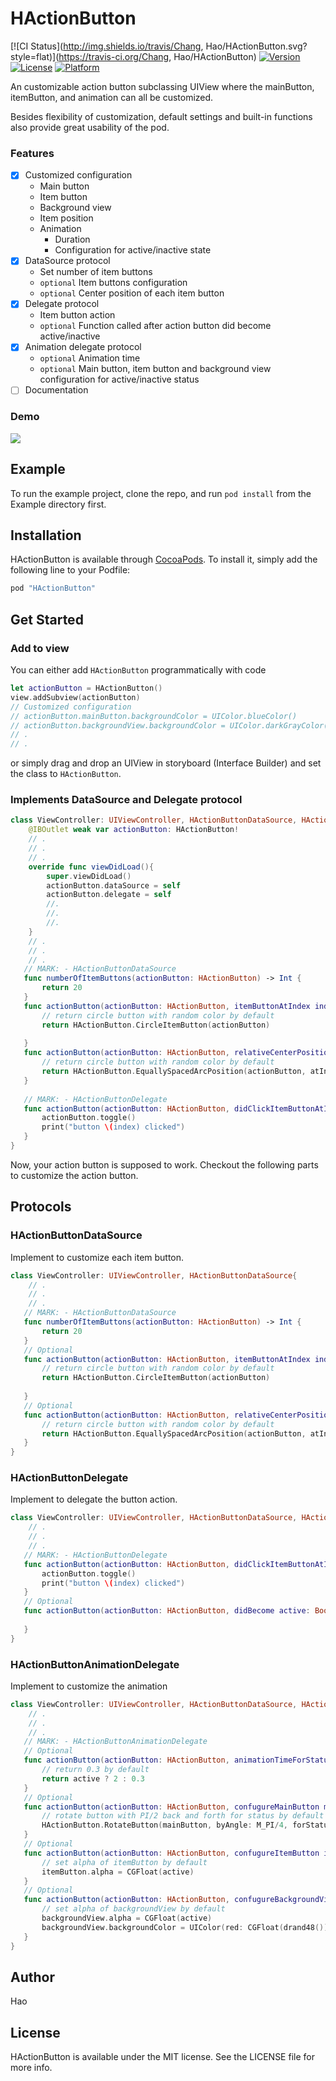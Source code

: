 # HActionButton

[![CI Status](http://img.shields.io/travis/Chang, Hao/HActionButton.svg?style=flat)](https://travis-ci.org/Chang, Hao/HActionButton)
[![Version](https://img.shields.io/cocoapods/v/HActionButton.svg?style=flat)](http://cocoapods.org/pods/HActionButton)
[![License](https://img.shields.io/cocoapods/l/HActionButton.svg?style=flat)](http://cocoapods.org/pods/HActionButton)
[![Platform](https://img.shields.io/cocoapods/p/HActionButton.svg?style=flat)](http://cocoapods.org/pods/HActionButton)

An customizable action button subclassing UIView where the mainButton, itemButton, and animation can all be customized.

Besides flexibility of customization, default settings and built-in functions also provide great usability of the pod.

### Features

- [x] Customized configuration
	- Main button
	- Item button
	- Background view
	- Item position
	- Animation
		- Duration
		- Configuration for active/inactive state
- [x] DataSource protocol
	- Set number of item buttons
	- `optional` Item buttons configuration
	- `optional` Center position of each item button
- [x] Delegate protocol
	- Item button action
	- `optional` Function called after action button did become active/inactive
- [x] Animation delegate protocol
	- `optional` Animation time
	- `optional` Main button, item button and background view configuration for active/inactive status
- [ ] Documentation

### Demo

![](demo.gif)


## Example

To run the example project, clone the repo, and run `pod install` from the Example directory first.


## Installation

HActionButton is available through [CocoaPods](http://cocoapods.org). To install
it, simply add the following line to your Podfile:

```ruby
pod "HActionButton"
```

## Get Started

### Add to view
You can either add `HActionButton` programmatically with code

``` swift
let actionButton = HActionButton()
view.addSubview(actionButton)
// Customized configuration
// actionButton.mainButton.backgroundColor = UIColor.blueColor()
// actionButton.backgroundView.backgroundColor = UIColor.darkGrayColor()
// .
// .
```

or simply drag and drop an UIView in storyboard (Interface Builder) and set the class to `HActionButton`.

### Implements DataSource and Delegate protocol
```swift
class ViewController: UIViewController, HActionButtonDataSource, HActionButtonDelegate{
	@IBOutlet weak var actionButton: HActionButton!
	// .
	// .
	// .
	override func viewDidLoad(){
		super.viewDidLoad()	
		actionButton.dataSource = self
		actionButton.delegate = self
		//.
		//.
		//.
	}
	// .
	// .
	// .
   // MARK: - HActionButtonDataSource
   func numberOfItemButtons(actionButton: HActionButton) -> Int {
       return 20
   }
   func actionButton(actionButton: HActionButton, itemButtonAtIndex index: Int) -> UIButton {
       // return circle button with random color by default
       return HActionButton.CircleItemButton(actionButton)
        
   }
   func actionButton(actionButton: HActionButton, relativeCenterPositionOfItemAtIndex index: Int) -> CGPoint{
       // return circle button with random color by default
       return HActionButton.EquallySpacedArcPosition(actionButton, atIndex: index, from: 0, to: 2 * M_PI)
   }
   
   // MARK: - HActionButtonDelegate
   func actionButton(actionButton: HActionButton, didClickItemButtonAtIndex index: Int) {
       actionButton.toggle()
       print("button \(index) clicked")
   }
}
```

Now, your action button is supposed to work. Checkout the following parts to customize the action button.

## Protocols

### HActionButtonDataSource

Implement to customize each item button.

```swift
class ViewController: UIViewController, HActionButtonDataSource{
	// .
	// .
	// .
   // MARK: - HActionButtonDataSource
   func numberOfItemButtons(actionButton: HActionButton) -> Int {
       return 20
   }
   // Optional
   func actionButton(actionButton: HActionButton, itemButtonAtIndex index: Int) -> UIButton {
       // return circle button with random color by default
       return HActionButton.CircleItemButton(actionButton)
        
   }
   // Optional
   func actionButton(actionButton: HActionButton, relativeCenterPositionOfItemAtIndex index: Int) -> CGPoint{
       // return circle button with random color by default
       return HActionButton.EquallySpacedArcPosition(actionButton, atIndex: index, from: 0, to: 2 * M_PI)
   }
}
```

### HActionButtonDelegate

Implement to delegate the button action.

```swift
class ViewController: UIViewController, HActionButtonDataSource, HActionButtonDelegate{
	// .
	// .
	// .
   // MARK: - HActionButtonDelegate
   func actionButton(actionButton: HActionButton, didClickItemButtonAtIndex index: Int) {
       actionButton.toggle()
       print("button \(index) clicked")
   }
   // Optional
   func actionButton(actionButton: HActionButton, didBecome active: Bool) {
       
   }
}
```

### HActionButtonAnimationDelegate

Implement to customize the animation

```swift
class ViewController: UIViewController, HActionButtonDataSource, HActionButtonDelegate, HActionButtonAnimationDelegate{
	// .
	// .
	// .
   // MARK: - HActionButtonAnimationDelegate
   // Optional
   func actionButton(actionButton: HActionButton, animationTimeForStatus active: Bool) -> NSTimeInterval {
       // return 0.3 by default
       return active ? 2 : 0.3
   }
   // Optional
   func actionButton(actionButton: HActionButton, confugureMainButton mainButton: UIButton, forStatus active: Bool) {
       // rotate button with PI/2 back and forth for status by default
       HActionButton.RotateButton(mainButton, byAngle: M_PI/4, forStatus: active)
   }
   // Optional
   func actionButton(actionButton: HActionButton, confugureItemButton itemButton: UIButton, atIndex index: Int, forStatus active: Bool) {
       // set alpha of itemButton by default
       itemButton.alpha = CGFloat(active)
   }
   // Optional
   func actionButton(actionButton: HActionButton, confugureBackgroundView backgroundView: UIView, forStatus active: Bool) {
       // set alpha of backgroundView by default
       backgroundView.alpha = CGFloat(active)
       backgroundView.backgroundColor = UIColor(red: CGFloat(drand48()), green: CGFloat(drand48()), blue: CGFloat(drand48()), alpha: 0.4)
   }
}
```

## Author

Hao


## License

HActionButton is available under the MIT license. See the LICENSE file for more info.

